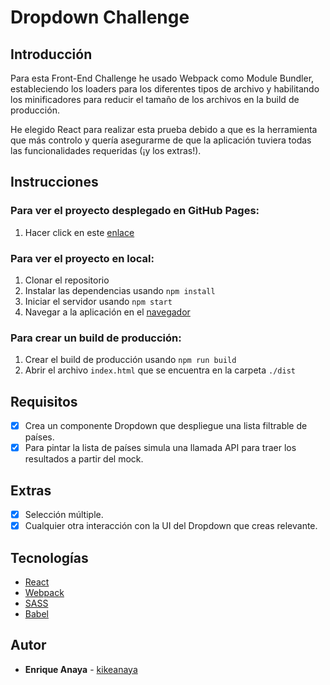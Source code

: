 # Dropdown Challenge

## Introducción

Para esta Front-End Challenge he usado Webpack como Module Bundler, estableciendo los loaders para los diferentes tipos de archivo y habilitando los minificadores para reducir el tamaño de los archivos en la build de producción.

He elegido React para realizar esta prueba debido a que es la herramienta que más controlo y quería asegurarme de que la aplicación tuviera todas las funcionalidades requeridas (¡y los extras!).

## Instrucciones

### Para ver el proyecto desplegado en GitHub Pages:

1. Hacer click en este [enlace](https://kikeanaya.github.io/dropdown-challenge/)

### Para ver el proyecto en local:

1. Clonar el repositorio
2. Instalar las dependencias usando `npm install`
3. Iniciar el servidor usando `npm start`
4. Navegar a la aplicación en el [navegador](http://localhost:8080/)

### Para crear un build de producción:

1. Crear el build de producción usando `npm run build`
2. Abrir el archivo `index.html` que se encuentra en la carpeta `./dist`

## Requisitos

- [x] Crea un componente Dropdown que despliegue una lista filtrable de países.
- [x] Para pintar la lista de países simula una llamada API para traer los resultados a partir del mock.

## Extras

- [x] Selección múltiple.
- [x] Cualquier otra interacción con la UI del Dropdown que creas relevante.

## Tecnologías

* [React](https://reactjs.org/)
* [Webpack](https://webpack.js.org/)
* [SASS](https://sass-lang.com/)
* [Babel](https://babeljs.io/)

## Autor

* **Enrique Anaya** - [kikeanaya](https://github.com/kikeanaya)